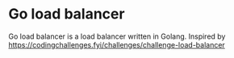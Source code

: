 # Go load balancer

Go load balancer is a load balancer written in Golang. Inspired by https://codingchallenges.fyi/challenges/challenge-load-balancer
